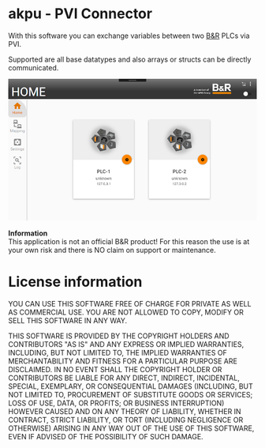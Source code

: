 # akpu - PVI Connector
With this software you can exchange variables between two [B&amp;R](https://www.br-automation.com) PLCs via PVI.

Supported are all base datatypes and also arrays or structs can be directly communicated.

![akpu](https://github.com/bee-eater/akpu/blob/master/img/akpu_Main.png)

**Information**     
This application is not an official B&amp;R product! For this reason the use is at your own risk and there is NO claim on support or maintenance.

# License information
YOU CAN USE THIS SOFTWARE FREE OF CHARGE FOR PRIVATE AS WELL AS COMMERCIAL USE. YOU ARE NOT ALLOWED TO COPY, MODIFY OR SELL THIS SOFTWARE IN ANY WAY.

THIS SOFTWARE IS PROVIDED BY THE COPYRIGHT HOLDERS AND CONTRIBUTORS "AS IS" AND ANY EXPRESS OR IMPLIED WARRANTIES, INCLUDING, BUT NOT LIMITED TO, THE IMPLIED WARRANTIES OF MERCHANTABILITY AND FITNESS FOR A PARTICULAR PURPOSE ARE DISCLAIMED. IN NO EVENT SHALL THE COPYRIGHT HOLDER OR CONTRIBUTORS BE LIABLE FOR ANY DIRECT, INDIRECT, INCIDENTAL, SPECIAL, EXEMPLARY, OR CONSEQUENTIAL DAMAGES (INCLUDING, BUT NOT LIMITED TO, PROCUREMENT OF SUBSTITUTE GOODS OR SERVICES; LOSS OF USE, DATA, OR PROFITS; OR BUSINESS INTERRUPTION) HOWEVER CAUSED AND ON ANY THEORY OF LIABILITY, WHETHER IN CONTRACT, STRICT LIABILITY, OR TORT (INCLUDING NEGLIGENCE OR OTHERWISE) ARISING IN ANY WAY OUT OF THE USE OF THIS SOFTWARE, EVEN IF ADVISED OF THE POSSIBILITY OF SUCH DAMAGE.


